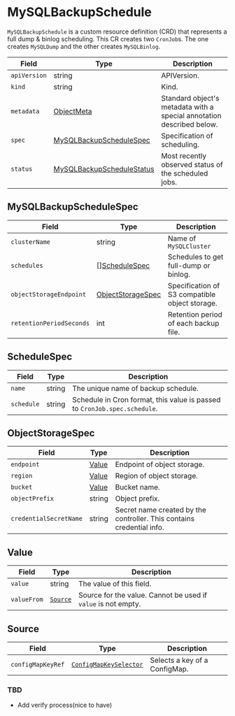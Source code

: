 MySQLBackupSchedule
===================

`MySQLBackupSchedule` is a custom resource definition (CRD) that represents
a full dump & binlog scheduling. This CR creates two `CronJob`s.
The one creates `MySQLDump` and the other creates `MySQLBinlog`.

| Field        | Type                                                    | Description                                                           |
| ------------ | ------------------------------------------------------- | --------------------------------------------------------------------- |
| `apiVersion` | string                                                  | APIVersion.                                                           |
| `kind`       | string                                                  | Kind.                                                                 |
| `metadata`   | [ObjectMeta]                                            | Standard object's metadata with a special annotation described below. |
| `spec`       | [MySQLBackupScheduleSpec](#MySQLBackupScheduleSpec)     | Specification of scheduling.                                          |
| `status`     | [MySQLBackupScheduleStatus](#MySQLBackupScheduleStatus) | Most recently observed status of the scheduled jobs.                  |

MySQLBackupScheduleSpec
-----------------------

| Field                    | Type                                    | Description                                    |
| ------------------------ | --------------------------------------- | ---------------------------------------------- |
| `clusterName`            | string                                  | Name of `MySQLCluster`                         |
| `schedules`              | \[\][ScheduleSpec](#ScheduleSpec)       | Schedules to get full-dump or binlog.          |
| `objectStorageEndpoint`  | [ObjectStorageSpec](#ObjectStorageSpec) | Specification of S3 compatible object storage. |
| `retentionPeriodSeconds` | int                                     | Retention period of each backup file.          |

ScheduleSpec
------------

| Field      | Type   | Description                                                               |
| ---------- | ------ | ------------------------------------------------------------------------- |
| `name`     | string | The unique name of backup schedule.                                       |
| `schedule` | string | Schedule in Cron format, this value is passed to `CronJob.spec.schedule`. |

ObjectStorageSpec
-----------------

| Field                  | Type            | Description                                                           |
| ---------------------- | --------------- | --------------------------------------------------------------------- |
| `endpoint`             | [Value](#Value) | Endpoint of object storage.                                           |
| `region`               | [Value](#Value) | Region of object storage.                                             |
| `bucket`               | [Value](#Value) | Bucket name.                                                          |
| `objectPrefix`         | string          | Object prefix.                                                        |
| `credentialSecretName` | string          | Secret name created by the controller. This contains credential info. |

Value
-----
| Field       | Type                | Description                                                   |
| ----------- | ------------------- | ------------------------------------------------------------- |
| `value`     | string              | The value of this field.                                      |
| `valueFrom` | [`Source`](#Source) | Source for the value. Cannot be used if `value` is not empty. |

Source
------

| Field             | Type                     | Description                   |
| ----------------- | ------------------------ | ----------------------------- |
| `configMapKeyRef` | [`ConfigMapKeySelector`] | Selects a key of a ConfigMap. |

### TBD

- Add verify process(nice to have)

[ObjectMeta]: https://kubernetes.io/docs/reference/generated/kubernetes-api/v1.17/#objectmeta-v1-meta
[`ConfigMapKeySelector`]: https://kubernetes.io/docs/reference/generated/kubernetes-api/v1.17/#configmapkeyselector-v1-core
